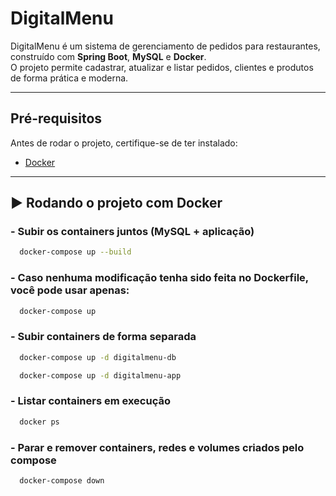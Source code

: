 # DigitalMenu

DigitalMenu é um sistema de gerenciamento de pedidos para restaurantes, construído com **Spring Boot**, **MySQL** e **Docker**.  
O projeto permite cadastrar, atualizar e listar pedidos, clientes e produtos de forma prática e moderna.

---

## Pré-requisitos

Antes de rodar o projeto, certifique-se de ter instalado:

- [Docker](https://www.docker.com/get-started)

---

## ▶️ Rodando o projeto com Docker

### - Subir os containers juntos (MySQL + aplicação)  
```bash
  docker-compose up --build 
  ```

### - Caso nenhuma modificação tenha sido feita no Dockerfile, você pode usar apenas:
```bash
  docker-compose up
  ```

### - Subir containers de forma separada
```bash
  docker-compose up -d digitalmenu-db
  ```

```bash
  docker-compose up -d digitalmenu-app
  ```

### - Listar containers em execução
```bash
  docker ps
 ```

### - Parar e remover containers, redes e volumes criados pelo compose
```bash
  docker-compose down
 ```